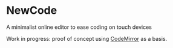 # NewCode
A minimalist online editor to ease coding on touch devices

Work in progress: proof of concept using [CodeMirror](http://codemirror.net/) as a basis. 

